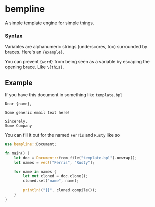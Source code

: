 # bempline
A simple template engine for simple things.

### Syntax
Variables are alphanumeric strings (underscores, too) surrounded by braces. Here's an `{example}`.

You can prevent `{word}` from being seen as a variable by escaping the opening brace. Like `\{this}`.

## Example
If you have this document in something like `template.bpl`
```
Dear {name},

Some generic email text here!

Sincerely,
Some Company
```

You can fill it out for the named `Ferris` and `Rusty` like so
```rust
use bempline::Document;

fn main() {
	let doc = Document::from_file("template.bpl").unwrap();
	let names = vec!["Ferris", "Rusty"];

	for name in names {
		let mut cloned = doc.clone();
		cloned.set("name", name);
		
		println!("{}", cloned.compile());
	}
}
```